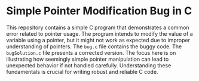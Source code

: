 # Simple Pointer Modification Bug in C
This repository contains a simple C program that demonstrates a common error related to pointer usage. The program intends to modify the value of a variable using a pointer, but it might not work as expected due to improper understanding of pointers. 
The `bug.c` file contains the buggy code. The `bugSolution.c` file presents a corrected version.
The focus here is on illustrating how seemingly simple pointer manipulation can lead to unexpected behavior if not handled carefully. Understanding these fundamentals is crucial for writing robust and reliable C code.